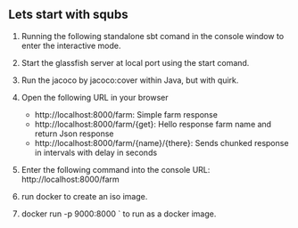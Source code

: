 Lets start with squbs
---------------------

1. Running the following standalone sbt comand in the console window to enter the interactive mode.

2. Start the glassfish server at local port using the start comand.

3. Run the jacoco by jacoco:cover within Java, but with quirk.

5. Open the following URL in your browser
   * http://localhost:8000/farm: Simple farm response
   * http://localhost:8000/farm/{get}: Hello response farm name and return Json response
   * http://localhost:8000/farm/{name}/{there}: Sends chunked response in intervals with delay in seconds

6. Enter the following command into the console URL: http://localhost:8000/farm

7. run docker to create an iso image.

8. docker run -p 9000:8000 <farmhands>` to run as a docker image.

